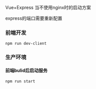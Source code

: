 Vue+Express 当不使用nginx时的启动方案

express的端口需要重新配置

### 前端开发
```bush
npm run dev-client
```

### 生产环境 
#### 前端bulid后启动服务
```bush
npm run start
```
